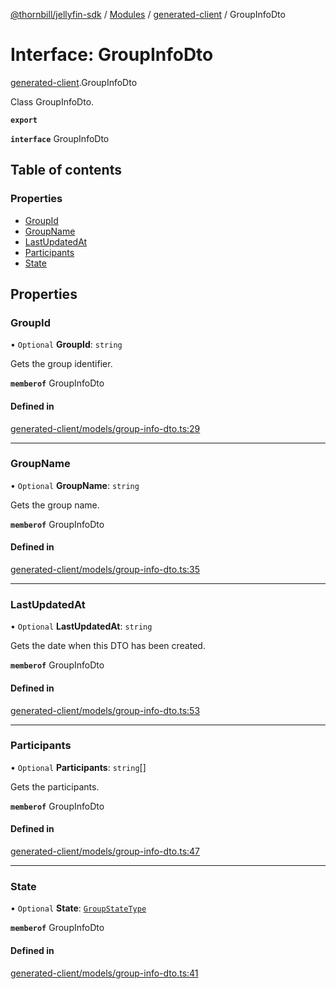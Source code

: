 [@thornbill/jellyfin-sdk](../README.md) / [Modules](../modules.md) / [generated-client](../modules/generated_client.md) / GroupInfoDto

# Interface: GroupInfoDto

[generated-client](../modules/generated_client.md).GroupInfoDto

Class GroupInfoDto.

**`export`**

**`interface`** GroupInfoDto

## Table of contents

### Properties

- [GroupId](generated_client.GroupInfoDto.md#groupid)
- [GroupName](generated_client.GroupInfoDto.md#groupname)
- [LastUpdatedAt](generated_client.GroupInfoDto.md#lastupdatedat)
- [Participants](generated_client.GroupInfoDto.md#participants)
- [State](generated_client.GroupInfoDto.md#state)

## Properties

### GroupId

• `Optional` **GroupId**: `string`

Gets the group identifier.

**`memberof`** GroupInfoDto

#### Defined in

[generated-client/models/group-info-dto.ts:29](https://github.com/thornbill/jellyfin-sdk-typescript/blob/3ae780a/src/generated-client/models/group-info-dto.ts#L29)

___

### GroupName

• `Optional` **GroupName**: `string`

Gets the group name.

**`memberof`** GroupInfoDto

#### Defined in

[generated-client/models/group-info-dto.ts:35](https://github.com/thornbill/jellyfin-sdk-typescript/blob/3ae780a/src/generated-client/models/group-info-dto.ts#L35)

___

### LastUpdatedAt

• `Optional` **LastUpdatedAt**: `string`

Gets the date when this DTO has been created.

**`memberof`** GroupInfoDto

#### Defined in

[generated-client/models/group-info-dto.ts:53](https://github.com/thornbill/jellyfin-sdk-typescript/blob/3ae780a/src/generated-client/models/group-info-dto.ts#L53)

___

### Participants

• `Optional` **Participants**: `string`[]

Gets the participants.

**`memberof`** GroupInfoDto

#### Defined in

[generated-client/models/group-info-dto.ts:47](https://github.com/thornbill/jellyfin-sdk-typescript/blob/3ae780a/src/generated-client/models/group-info-dto.ts#L47)

___

### State

• `Optional` **State**: [`GroupStateType`](../enums/generated_client.GroupStateType.md)

**`memberof`** GroupInfoDto

#### Defined in

[generated-client/models/group-info-dto.ts:41](https://github.com/thornbill/jellyfin-sdk-typescript/blob/3ae780a/src/generated-client/models/group-info-dto.ts#L41)
